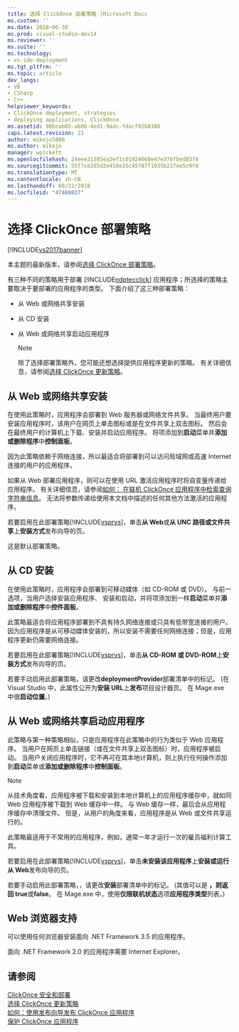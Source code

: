 ```yaml
---
title: 选择 ClickOnce 部署策略 |Microsoft Docs
ms.custom: ''
ms.date: 2018-06-30
ms.prod: visual-studio-dev14
ms.reviewer: ''
ms.suite: ''
ms.technology:
- vs-ide-deployment
ms.tgt_pltfrm: ''
ms.topic: article
dev_langs:
- VB
- CSharp
- C++
helpviewer_keywords:
- ClickOnce deployment, strategies
- deploying applications, ClickOnce
ms.assetid: 98bcab65-ab8b-4ed1-9adc-fdacf92b8106
caps.latest.revision: 21
author: mikejo5000
ms.author: mikejo
manager: wpickett
ms.openlocfilehash: 24eee31385ea2ef1c01924660e47e370fbed83f8
ms.sourcegitcommit: 55f7ce2d5d2e458e35c45787f1935b237ee5c9f8
ms.translationtype: MT
ms.contentlocale: zh-CN
ms.lasthandoff: 08/22/2018
ms.locfileid: "47469837"
---
```

# <a name="choosing-a-clickonce-deployment-strategy"></a>选择 ClickOnce 部署策略
[!INCLUDE[vs2017banner](../includes/vs2017banner.md)]

本主题的最新版本，请参阅[选择 ClickOnce 部署策略](https://docs.microsoft.com/visualstudio/deployment/choosing-a-clickonce-deployment-strategy)。  
  
有三种不同的策略用于部署 [!INCLUDE[ndptecclick](../includes/ndptecclick-md.md)] 应用程序；所选择的策略主要取决于要部署的应用程序的类型。 下面介绍了这三种部署策略：  
  
-   从 Web 或网络共享安装  
  
-   从 CD 安装  
  
-   从 Web 或网络共享启动应用程序  
  
    > [!NOTE]
    >  除了选择部署策略外，您可能还想选择提供应用程序更新的策略。 有关详细信息，请参阅[选择 ClickOnce 更新策略](../deployment/choosing-a-clickonce-update-strategy.md)。  
  
## <a name="install-from-the-web-or-a-network-share"></a>从 Web 或网络共享安装  
 在使用此策略时，应用程序会部署到 Web 服务器或网络文件共享。 当最终用户要安装应用程序时，该用户在网页上单击图标或是在文件共享上双击图标。 然后会在最终用户的计算机上下载、安装并启动应用程序。 将项添加到**启动**菜单并**添加或删除程序**中**控制面板**。  
  
 因为此策略依赖于网络连接，所以最适合将部署到可以访问局域网或高速 Internet 连接的用户的应用程序。  
  
 如果从 Web 部署应用程序，则可以在使用 URL 激活应用程序时将自变量传递给应用程序。 有关详细信息，请参阅[如何： 在联机 ClickOnce 应用程序中检索查询字符串信息](../deployment/how-to-retrieve-query-string-information-in-an-online-clickonce-application.md)。 无法将参数传递给使用本文档中描述的任何其他方法激活的应用程序。  
  
 若要启用在此部署策略[!INCLUDE[vsprvs](../includes/vsprvs-md.md)]，单击**从 Web**或**从 UNC 路径或文件共享**上**安装方式**发布向导的页。  
  
 这是默认部署策略。  
  
## <a name="install-from-a-cd"></a>从 CD 安装  
 在使用此策略时，应用程序会部署到可移动媒体（如 CD-ROM 或 DVD）。 与前一选项，当用户选择安装应用程序、 安装和启动，并将项添加到一样**启动**菜单并**添加或删除程序**中**控件面板**。  
  
 此策略最适合将应用程序部署到不具有持久网络连接或只具有低带宽连接的用户。 因为应用程序是从可移动媒体安装的，所以安装不需要任何网络连接；但是，应用程序更新仍需要网络连接。  
  
 若要启用在此部署策略[!INCLUDE[vsprvs](../includes/vsprvs-md.md)]，单击**从 CD-ROM 或 DVD-ROM**上**安装方式**发布向导的页。  
  
 若要手动启用此部署策略，请更改**deploymentProvider**部署清单中的标记。 (在 Visual Studio 中，此属性公开为**安装 URL**上**发布**项目设计器页。 在 Mage.exe 中很**启动位置**。)  
  
## <a name="start-the-application-from-the-web-or-a-network-share"></a>从 Web 或网络共享启动应用程序  
 此策略与第一种策略相似，只是应用程序在此策略中的行为类似于 Web 应用程序。 当用户在网页上单击链接（或在文件共享上双击图标）时，应用程序被启动。 当用户关闭应用程序时，它不再可在其本地计算机，则上执行任何操作添加到**启动**菜单或**添加或删除程序**中**控制面板**。  
  
> [!NOTE]
>  从技术角度看，应用程序被下载和安装到本地计算机上的应用程序缓存中，就如同 Web 应用程序被下载到 Web 缓存中一样。 与 Web 缓存一样，最后会从应用程序缓存中清理文件。 但是，从用户的角度来看，应用程序是从 Web 或文件共享运行的。  
  
 此策略最适用于不常用的应用程序，例如，通常一年才运行一次的雇员福利计算工具。  
  
 若要启用在此部署策略[!INCLUDE[vsprvs](../includes/vsprvs-md.md)]，单击**未安装该应用程序**上**安装或运行从 Web**发布向导的页。  
  
 若要手动启用此部署策略，，请更改**安装**部署清单中的标记。 (其值可以是 **，则返回 true**或**false**。 在 Mage.exe 中，使用**仅限联机状态**选项**应用程序类型**列表。)  
  
## <a name="web-browser-support"></a>Web 浏览器支持  
 可以使用任何浏览器安装面向 .NET Framework 3.5 的应用程序。  
  
 面向 .NET Framework 2.0 的应用程序需要 Internet Explorer。  
  
## <a name="see-also"></a>请参阅  
 [ClickOnce 安全和部署](../deployment/clickonce-security-and-deployment.md)   
 [选择 ClickOnce 更新策略](../deployment/choosing-a-clickonce-update-strategy.md)   
 [如何：使用发布向导发布 ClickOnce 应用程序](../deployment/how-to-publish-a-clickonce-application-using-the-publish-wizard.md)   
 [保护 ClickOnce 应用程序](../deployment/securing-clickonce-applications.md)



